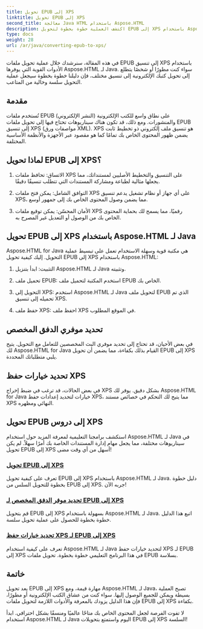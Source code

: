 ```yaml
---
title: تحويل EPUB إلى XPS
linktitle: تحويل EPUB إلى XPS
second_title: معالجة Java HTML باستخدام Aspose.HTML
description: اكتشف العملية خطوة بخطوة لتحويل EPUB إلى XPS باستخدام Aspose.HTML Java. تعرف على كيفية تحديد موفري البث المخصصين وخيارات حفظ XPS للتحويلات.
type: docs
weight: 28
url: /ar/java/converting-epub-to-xps/
---
```


في هذه المقالة، سنرشدك خلال عملية تحويل ملفات EPUB إلى تنسيق XPS باستخدام الأدوات القوية التي يوفرها Aspose.HTML لـ Java. سواء كنت مطورًا أو شخصًا يتطلع إلى تحويل كتبك الإلكترونية إلى تنسيق مختلف، فإن دليلنا خطوة بخطوة سيجعل عملية التحويل سلسة وخالية من المتاعب.

## مقدمة

تُستخدم ملفات EPUB (النشر الإلكتروني) على نطاق واسع للكتب الإلكترونية والمنشورات. ومع ذلك، قد تكون هناك سيناريوهات تحتاج فيها إلى تحويل ملفات EPUB إلى تنسيق XPS (مواصفات ورق XML). XPS هو تنسيق ملف إلكتروني ذو تخطيط ثابت يضمن ظهور المحتوى الخاص بك تمامًا كما هو مقصود عبر الأجهزة والأنظمة الأساسية المختلفة.

## لماذا تحويل EPUB إلى XPS؟

1. الاتساق: تحافظ ملفات XPS على التنسيق والتخطيط الأصليين لمستنداتك، مما يجعلها مثالية لطباعة ومشاركة المستندات التي تتطلب تنسيقًا دقيقًا.

2. التوافق الشامل: يمكن فتح ملفات XPS على أي جهاز أو نظام تشغيل يدعم تنسيق XPS، مما يضمن وصول المحتوى الخاص بك إلى جمهور أوسع.

3. الأمان المحسّن: يمكن توقيع ملفات XPS رقميًا، مما يسمح لك بحماية المحتوى الخاص بك من الوصول أو التعديل غير المصرح به.

## تحويل EPUB إلى XPS باستخدام Aspose.HTML لـ Java

Aspose.HTML for Java هي مكتبة قوية وسهلة الاستخدام تعمل على تبسيط عملية التحويل. إليك كيفية تحويل EPUB إلى XPS باستخدام Aspose.HTML:

1. التثبيت: ابدأ بتنزيل Aspose.HTML لـ Java وتثبيته.

2. تحميل ملف EPUB: استخدم المكتبة لتحميل ملف EPUB الخاص بك.

3. التحويل إلى XPS: استخدم Aspose.HTML لـ Java لتحويل ملف EPUB الذي تم تحميله إلى تنسيق XPS.

4. حفظ ملف XPS: احفظ ملف XPS في الموقع المطلوب.

## تحديد موفري الدفق المخصص

في بعض الأحيان، قد تحتاج إلى تحديد موفري البث المخصصين للتعامل مع التحويل. يتيح لك Aspose.HTML for Java القيام بذلك بكفاءة، مما يضمن أن تحويل EPUB إلى XPS يلبي متطلباتك المحددة.

## تحديد خيارات حفظ XPS

في بعض الحالات، قد ترغب في ضبط إخراج XPS بشكل دقيق. يوفر لك Aspose.HTML for Java خيارات لتحديد إعدادات حفظ XPS، مما يتيح لك التحكم في خصائص مستند XPS النهائي ومظهره.

## تحويل EPUB إلى دروس XPS
استكشف برامجنا التعليمية لمعرفة المزيد حول استخدام Aspose.HTML لـ Java في سيناريوهات مختلفة، مما يجعل مهام إدارة المستندات الخاصة بك أمرًا سهلاً. لم يكن تحويل EPUB إلى XPS أسهل من أي وقت مضى!
### [تحويل EPUB إلى XPS](./convert-epub-to-xps/)
تعرف على كيفية تحويل EPUB إلى XPS باستخدام Aspose.HTML لـ Java. دليل خطوة بخطوة للتحويل السلس من EPUB إلى XPS. جربه الآن!
### [تحديد موفر الدفق المخصص لـ EPUB إلى XPS](./convert-epub-to-xps-specify-custom-stream-provider/)
قم بتحويل EPUB إلى XPS بسهولة باستخدام Aspose.HTML لـ Java. اتبع هذا الدليل خطوة بخطوة للحصول على عملية تحويل سلسة.
### [تحديد خيارات حفظ XPS لـ EPUB إلى XPS](./convert-epub-to-xps-specify-xps-save-options/)
تعرف على كيفية استخدام Aspose.HTML لـ Java لتحديد خيارات حفظ XPS لـ EPUB إلى XPS في هذا البرنامج التعليمي خطوة بخطوة. تحويل ملفات EPUB بسلاسة.

## خاتمة

يعد تحويل EPUB إلى XPS مهارة قيمة، ومع Aspose.HTML لـ Java، تصبح العملية بسيطة ويمكن للجميع الوصول إليها. سواء كنت من عشاق الكتب الإلكترونية أو مطورًا، فإن هذا الدليل يزودك بالمعرفة والأدوات اللازمة لتحويل ملفات EPUB إلى XPS بكفاءة.

لا تفوت الفرصة لجعل المحتوى الخاص بك متاحًا عالميًا ومنسقًا بشكل احترافي. ابدأ استخدام Aspose.HTML لـ Java اليوم واستمتع بتحويلات EPUB إلى XPS السلسة!